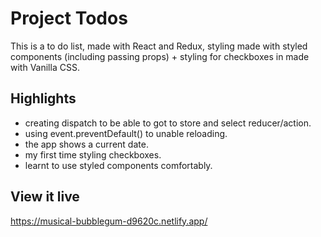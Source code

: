 # Project Todos

This is a to do list, made with React and Redux, styling made with styled components (including passing props) + styling for checkboxes in made with Vanilla CSS.


## Highlights

- creating dispatch to be able to got to store and select reducer/action.
- using event.preventDefault() to unable reloading.
- the app shows a current date.
- my first time styling checkboxes.
- learnt to use styled components comfortably. 

## View it live
https://musical-bubblegum-d9620c.netlify.app/

